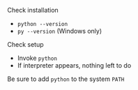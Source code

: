 Check installation
- `python --version`
- `py --version` (Windows only)

Check setup
- Invoke `python`
- If interpreter appears, nothing left to do

Be sure to add `python` to the system `PATH`
